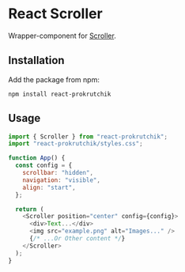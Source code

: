 # React Scroller

Wrapper-component for [Scroller](https://github.com/bespoyasov/scroller).

## Installation

Add the package from npm:

```shell
npm install react-prokrutchik
```

## Usage

```js
import { Scroller } from "react-prokrutchik";
import "react-prokrutchik/styles.css";

function App() {
  const config = {
    scrollbar: "hidden",
    navigation: "visible",
    align: "start",
  };

  return (
    <Scroller position="center" config={config}>
      <div>Text...</div>
      <img src="example.png" alt="Images..." />
      {/* ...Or Other content */}
    </Scroller>
  );
}
```
